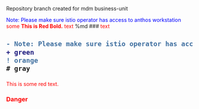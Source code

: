 Repository branch created for mdm business-unit


<span style="color:blue"> Note: Please make sure istio operator has access to anthos workstation </span>
<span style="color:red">some **This is Red Bold.** text</span>
%md ###  <span style="color:red">text</span>

<h2>

```diff
- Note: Please make sure istio operator has access to anthos workstation 
+ green
! orange
# gray
```

</h2>

<p style='color:red'>This is some red text.</p>
<h3 style="color:#ff0000">Danger</h3>
